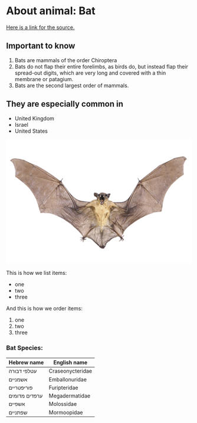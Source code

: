 # About animal: Bat
[Here is a link for the source.](https://en.wikipedia.org/wiki/Bat)  

## Important to know

1. Bats are mammals of the order Chiroptera
2. Bats do not flap their entire forelimbs, as birds do, but instead flap their spread-out digits, which are very long and covered with a thin membrane or patagium.
3. Bats are the second largest order of mammals.

## They are especially common in

- United Kingdom
- Israel
- United States

![Bat](/images/bat-005.jpg)





This is how we list items:
- one
- two
- three

And this is how we order items:

1.  one
2.  two
3.  three


### Bat Species:

| Hebrew name | English name |
| ------ | ------ |
| עטלפי דבורה | Craseonycteridae |
| אשמניים | Emballonuridae |
| פוריפטריים | Furipteridae |
| ערפדים מדומים | Megadermatidae |
| אשפיים | Molossidae |
| שפתניים | Mormoopidae |
